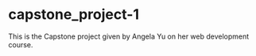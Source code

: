# capstone_project-1
This is the Capstone project given by Angela Yu on her web development course.
